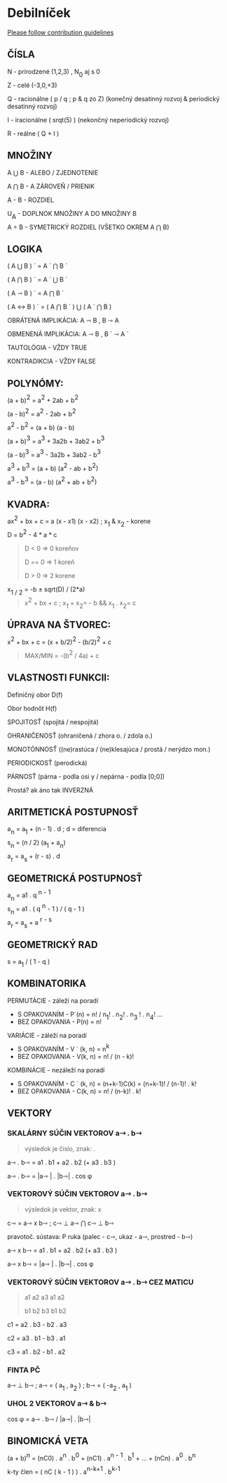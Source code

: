 # Debilníček

[Please follow contribution guidelines](CONTRIBUTING.md)

## ČÍSLA
N - prirodzené (1,2,3) , N<span style="vertical-align: baseline; position: relative;top: +0.5em;">0</span> aj s 0 

Z - celé (-3,0,+3)

Q - racionálne ( p / q ; p & q zo Z) (konečný desatinný rozvoj & periodický desatinný rozvoj)

I - iracionálne ( srqt(5) ) (nekončný neperiodický rozvoj)

R - reálne ( Q + I )

## MNOŽINY
A ⋃ B - ALEBO / ZJEDNOTENIE

A ⋂ B - A ZÁROVEŇ / PRIENIK

A - B - ROZDIEL

U<span style="vertical-align: baseline; position: relative;top: +0.5em;">A</span> - DOPLNOK MNOŽINY A DO MNOŽINY B

A ÷ B - SYMETRICKÝ ROZDIEL (VŠETKO OKREM A ⋂ B)

## LOGIKA
( A ⋃ B ) ´ = A ´ ⋂ B ´

( A ⋂ B ) ´ = A ´ ⋃ B ´

( A ⇾ B ) ´ = A ⋂ B ´

( A ↔️ B ) ´ = ( A ⋂ B ´ ) ⋃ ( A ´ ⋂ B )

OBRÁTENÁ IMPLIKÁCIA: A ⇾ B , B ⇾ A

OBMENENÁ IMPLIKÁCIA: A ⇾ B , B ´ ⇾ A ´

TAUTOLÓGIA -  VŽDY TRUE

KONTRADIKCIA -  VŽDY FALSE

## POLYNÓMY:
(a + b)<span style="vertical-align: baseline; position: relative;top: -0.5em;">2</span> = a<span style="vertical-align: baseline; position: relative;top: -0.5em;">2</span> + 2ab + b<span style="vertical-align: baseline; position: relative;top: -0.5em;">2</span>

(a - b)<span style="vertical-align: baseline; position: relative;top: -0.5em;">2</span> = a<span style="vertical-align: baseline; position: relative;top: -0.5em;">2</span> - 2ab + b<span style="vertical-align: baseline; position: relative;top: -0.5em;">2</span>

a<span style="vertical-align: baseline; position: relative;top: -0.5em;">2</span> - b<span style="vertical-align: baseline; position: relative;top: -0.5em;">2</span>  = (a + b) (a - b)

(a + b)<span style="vertical-align: baseline; position: relative;top: -0.5em;">3</span> = a<span style="vertical-align: baseline; position: relative;top: -0.5em;">3</span> + 3a2b + 3ab2 + b<span style="vertical-align: baseline; position: relative;top: -0.5em;">3</span>

(a - b)<span style="vertical-align: baseline; position: relative;top: -0.5em;">3</span> = a<span style="vertical-align: baseline; position: relative;top: -0.5em;">3</span> - 3a2b + 3ab2 - b<span style="vertical-align: baseline; position: relative;top: -0.5em;">3</span>

a<span style="vertical-align: baseline; position: relative;top: -0.5em;">3</span> + b<span style="vertical-align: baseline; position: relative;top: -0.5em;">3</span> = (a + b) (a<span style="vertical-align: baseline; position: relative;top: -0.5em;">2</span> - ab + b<span style="vertical-align: baseline; position: relative;top: -0.5em;">2</span>) 

a<span style="vertical-align: baseline; position: relative;top: -0.5em;">3</span> - b<span style="vertical-align: baseline; position: relative;top: -0.5em;">3</span> = (a - b) (a<span style="vertical-align: baseline; position: relative;top: -0.5em;">2</span> + ab + b<span style="vertical-align: baseline; position: relative;top: -0.5em;">2</span>) 

## KVADRA:
ax<span style="vertical-align: baseline; position: relative;top: -0.5em;">2</span> + bx + c = a (x - x1) (x - x2) ; x<span style="vertical-align: baseline; position: relative;top: +0.5em;">1</span> & x<span style="vertical-align: baseline; position: relative;top: +0.5em;">2</span> - korene

D = b<span style="vertical-align: baseline; position: relative;top: -0.5em;">2</span> - 4 * a * c

> D < 0 => 0 koreňov
> 
> D == 0 => 1 koreň
> 
> D > 0 => 2 korene

x<span style="vertical-align: baseline; position: relative;top: +0.5em;">1 / 2</span> = -b ± sqrt(D) / (2*a)

> x<span style="vertical-align: baseline; position: relative;top: -0.5em;">2</span> + bx + c  ;  x<span style="vertical-align: baseline; position: relative;top: +0.5em;">1</span> + x<span style="vertical-align: baseline; position: relative;top: +0.5em;">2</span>= - b  &&  x<span style="vertical-align: baseline; position: relative;top: +0.5em;">1</span> . x<span style="vertical-align: baseline; position: relative;top: +0.5em;">2</span>= c

## ÚPRAVA NA ŠTVOREC:
x<span style="vertical-align: baseline; position: relative;top: -0.5em;">2</span> + bx + c = (x + b/2)<span style="vertical-align: baseline; position: relative;top: -0.5em;">2</span> - (b/2)<span style="vertical-align: baseline; position: relative;top: -0.5em;">2</span> + c 

> MAX/MIN =  -(b<span style="vertical-align: baseline; position: relative;top: -0.5em;">2</span> / 4a) + c

## VLASTNOSTI FUNKCII:
Definičný obor D(f)

Obor hodnôt  H(f)

SPOJITOSŤ (spojitá / nespojitá)

OHRANIČENOSŤ (ohraničená / zhora o. / zdola o.)

MONOTÓNNOSŤ ((ne)rastúca / (ne)klesajúca / prostá / nerýdzo mon.)

PERIODICKOSŤ (perodická)

PÁRNOSŤ (párna - podla osi y / nepárna - podla [0;0])

Prostá? ak áno tak INVERZNÁ

## ARITMETICKÁ POSTUPNOSŤ
a<span style="vertical-align: baseline; position: relative;top: +0.5em;">n</span> = a<span style="vertical-align: baseline; position: relative;top: +0.5em;">1</span> + (n - 1) . d ; d = diferencia

s<span style="vertical-align: baseline; position: relative;top: +0.5em;">n</span> = (n / 2) (a<span style="vertical-align: baseline; position: relative;top: +0.5em;">1</span> + a<span style="vertical-align: baseline; position: relative;top: +0.5em;">n</span>)

a<span style="vertical-align: baseline; position: relative;top: +0.5em;">r</span> = a<span style="vertical-align: baseline; position: relative;top: +0.5em;">s</span> + (r - s) . d

## GEOMETRICKÁ POSTUPNOSŤ
a<span style="vertical-align: baseline; position: relative;top: +0.5em;">n</span> = a1 . q <span style="vertical-align: baseline; position: relative;top: -0.5em;">n - 1</span>

s<span style="vertical-align: baseline; position: relative;top: +0.5em;">n</span> = a1 . ( q <span style="vertical-align: baseline; position: relative;top: -0.5em;">n</span> - 1 ) / ( q - 1 )

a<span style="vertical-align: baseline; position: relative;top: +0.5em;">r</span> = a<span style="vertical-align: baseline; position: relative;top: +0.5em;">s</span>  + a <span style="vertical-align: baseline; position: relative;top: -0.5em;">r - s</span>

## GEOMETRICKÝ RAD
s = a<span style="vertical-align: baseline; position: relative;top: +0.5em;">1</span>  / ( 1 - q )  

## KOMBINATORIKA
PERMUTÁCIE - záleží na poradí
- S OPAKOVANÍM - P´(n) = n! / n<span style="vertical-align: baseline; position: relative;top: +0.5em;">1</span>! . n<span style="vertical-align: baseline; position: relative;top: +0.5em;">2</span>! . n<span style="vertical-align: baseline; position: relative;top: +0.5em;">3</span> ! . n<span style="vertical-align: baseline; position: relative;top: +0.5em;">4</span>! ...   
- BEZ OPAKOVANIA - P(n) = n!

VARIÁCIE - záleží na poradí
- S OPAKOVANÍM - V ´ (k, n) = n<span style="vertical-align: baseline; position: relative;top: -0.5em;">k</span>
- BEZ OPAKOVANIA - V(k, n) = n! / (n - k)!

KOMBINÁCIE - nezáleží na poradí
- S OPAKOVANÍM - C ´ (k, n) = (n+k-1)C(k) = (n+k-1)! / (n-1)! . k!
- BEZ OPAKOVANIA - C(k, n) = n! / (n-k)! . k!

## VEKTORY
### SKALÁRNY SÚČIN VEKTOROV a⇾ . b⇾
> výsledok je číslo, znak: .

a⇾ . b⇾ = a1 . b1 + a2 . b2  (+ a3 . b3 )

a⇾ . b⇾ = |a⇾ | . |b⇾| . cos φ

### VEKTOROVÝ SÚČIN VEKTOROV a⇾ . b⇾ 

> výsledok je vektor, znak: x

c⇾ = a⇾ x b⇾ ; c⇾ ⊥ a⇾ ⋂ c⇾ ⊥ b⇾  

pravotoč. sústava: P ruka (palec - c⇾, ukaz - a⇾, prostred - b⇾)

a⇾ x b⇾ = a1 . b1 + a2 . b2  (+ a3 . b3 )

a⇾ x b⇾ = |a⇾ | . |b⇾| . cos φ

### VEKTOROVÝ SÚČIN VEKTOROV a⇾ . b⇾ CEZ MATICU
> a1 a2 a3 a1 a2
>
> b1 b2 b3 b1 b2

c1 = a2 . b3 - b2 . a3 

c2 = a3 . b1 - b3 . a1 

c3 = a1 . b2 - b1 . a2  

### FINTA PČ
a⇾ ⊥ b⇾ ; a⇾ = ( a<span style="vertical-align: baseline; position: relative;top: +0.5em;">1</span> , a<span style="vertical-align: baseline; position: relative;top: +0.5em;">2</span> ) ; b⇾ = ( -a<span style="vertical-align: baseline; position: relative;top: +0.5em;">2</span> , a<span style="vertical-align: baseline; position: relative;top: +0.5em;">1</span> ) 

### UHOL 2 VEKTOROV a⇾ & b⇾
cos φ = a⇾ . b⇾ /  |a⇾| . |b⇾| 

## BINOMICKÁ VETA
(a + b)<span style="vertical-align: baseline; position: relative;top: -0.5em;">n</span> = (nC0) . a<span style="vertical-align: baseline; position: relative;top: -0.5em;">n</span> . b<span style="vertical-align: baseline; position: relative;top: -0.5em;">0</span> + (nC1) . a<span style="vertical-align: baseline; position: relative;top: -0.5em;">n - 1</span> . b<span style="vertical-align: baseline; position: relative;top: -0.5em;">1</span> + … + (nCn) . a<span style="vertical-align: baseline; position: relative;top: -0.5em;">0</span> . b<span style="vertical-align: baseline; position: relative;top: -0.5em;">n</span>

k-ty člen = ( nC ( k - 1 ) ) . a<span style="vertical-align: baseline; position: relative;top: -0.5em;">n-k+1</span> . b<span style="vertical-align: baseline; position: relative;top: -0.5em;">k-1</span>
